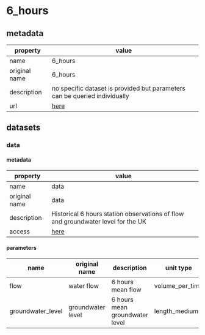 # 6_hours

## metadata

| property      | value                                                                      |
|---------------|----------------------------------------------------------------------------|
| name          | 6_hours                                                                    |
| original name | 6_hours                                                                    |
| description   | no specific dataset is provided but parameters can be queried individually |
| url           | [here](https://environment.data.gov.uk/hydrology/doc/reference)            |

## datasets

### data

#### metadata

| property      | value                                                                            |
|---------------|----------------------------------------------------------------------------------|
| name          | data                                                                             |
| original name | data                                                                             |
| description   | Historical 6 hours station observations of flow and groundwater level for the UK |
| access        | [here](https://environment.data.gov.uk/hydrology/doc/reference)                  |

#### parameters

| name              | original name     | description                    | unit type       | unit          | constraints |
|-------------------|-------------------|--------------------------------|-----------------|---------------|-------------|
| flow              | water flow        | 6 hours mean flow              | volume_per_time | m³/s          | >=0         |
| groundwater_level | groundwater level | 6 hours mean groundwater level | length_medium   | m             | >=0         |
